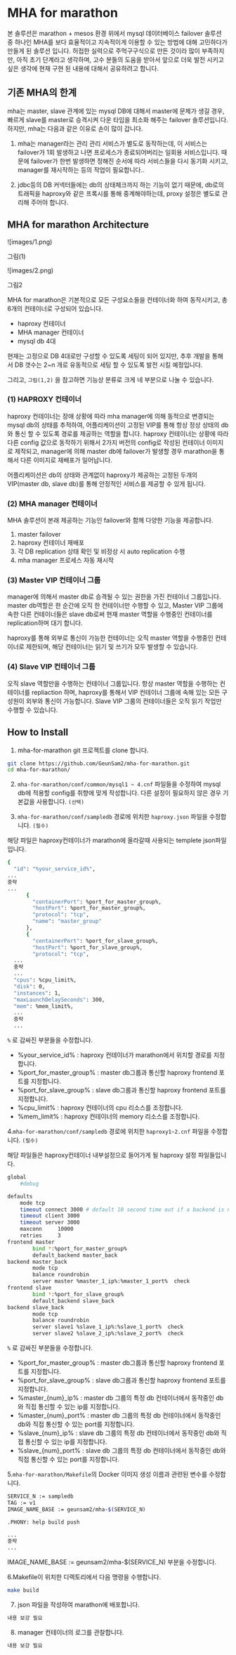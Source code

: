 # MHA for marathon

본 솔루션은 marathon + mesos 환경 위에서 mysql 데이터베이스 failover 솔루션 중 하나인 MHA를 보다 효율적이고 지속적이게 이용할 수 있는 방법에 대해 고민하다가 만들게 된 솔루션 입니다. 허접한 실력으로 주먹구구식으로 만든 것이라 많이 부족하지만, 아직 초기 단계라고 생각하며, 고수 분들의 도움을 받아서 앞으로 더욱 발전 시키고 싶은 생각에 현재 구현 된 내용에 대해서 공유하려고 합니다.

## 기존 MHA의 한계

mha는 master, slave 관계에 있는 mysql DB에 대해서 master에 문제가 생길 경우, 빠르게 slave를 master로 승격시켜 다운 타임을 최소화 해주는 failover 솔루션입니다. 하지만, mha는 다음과 같은 이유로 손이 많이 갑니다. 

1. mha는 manager라는 관리 관리 서비스가 별도로 동작하는데, 이 서비스는 failover가 1회 발생하고 나면 프로세스가 종료되어버리는 일회용 서비스입니다. 때문에 failover가 한번 발생하면 정해진 순서에 따라 서비스들을 다시 동기화 시키고, manager를 재시작하는 등의 작업이 필요합니다..

2. jdbc등의 DB 커넥터들에는 db의 상태체크까지 하는 기능이 없기 때문에, db로의 트래픽을 haproxy와 같은 프록시를 통해 중계해야하는데, proxy 설정은 별도로 관리해 주어야 합니다.

## MHA for marathon Architecture

![images/1.png)

그림(1)

![images/2.png)

그림2

MHA for marathon은 기본적으로 모든 구성요소들을 컨테이너화 하여 동작시키고, 총 6개의 컨테이너로 구성되어 있습니다.

- haproxy 컨테이너
- MHA manager 컨테이너
- mysql db 4대

현재는 고정으로 DB 4대로만 구성할 수 있도록 세팅이 되어 있지만, 추후 개발을 통해서 DB 갯수는 2~n 개로 유동적으로 세팅 할 수 있도록 발전 시킬 예정입니다.

그리고,  `그림(1,2)` 을 참고하면 기능상 분류로 크게 네 부분으로 나눌 수 있습니다.

### (1) HAPROXY 컨테이너

haproxy 컨테이너는 장애 상황에 따라 mha manager에 의해 동적으로 변경되는 mysql db의 상태를 추적하여, 어플리케이션이 고정된 VIP를 통해 항상 정상 상태의 db와 통신 할 수 있도록 경로를 제공하는 역할을 합니다. haproxy 컨테이너는 상황에 따라 다른 config 값으로 동작하기 위해서 2가지 버전의 config로 작성된 컨테이너 이미지로 제작되고, manager에 의해 master db에 failover가 발생할 경우 marathon을 통해서 다른 이미지로 재배포가 일어납니다.

어플리케이션은 db의 상태와 관계없이 haproxy가 제공하는 고정된 두개의 VIP(master db, slave db)를 통해 안정적인 서비스를 제공할 수 있게 됩니다.

### (2) MHA manager 컨테이너

MHA 솔루션이 본래 제공하는 기능인 failover와 함께 다양한 기능을 제공합니다.

1. master failover
2. haproxy 컨테이너 재배포
3. 각 DB replication 상태 확인 및 비정상 시 auto replication 수행
4. mha manager 프로세스 자동 재시작

### (3) Master VIP 컨테이너 그룹

manager에 의해서 master db로 승격될 수 있는 권한을 가진 컨테이너 그룹입니다. master db역할은 한 순간에 오직 한 컨테이너만 수행할 수 있고, Master VIP 그룹에 속한 다른 컨테이너들은 slave db로써 현재 master 역할을 수행중인 컨테이너를 replication하며 대기 합니다. 

haproxy를 통해 외부로 통신이 가능한 컨테이너는 오직 master 역할을 수행중인 컨테이너로 제한되며, 해당 컨테이너는 읽기 및 쓰기가 모두 발생할 수 있습니다.

### (4) Slave VIP 컨테이너 그룹

오직 slave 역할만을 수행하는 컨테이너 그룹입니다. 항상 master 역할을 수행하는 컨테이너를 repliaction 하며, haproxy를 통해서 VIP 컨테이너 그룹에 속해 있는 모든 구성원이 외부와 통신이 가능합니다. Slave VIP 그룹의 컨테이너들은 오직 읽기 작업만 수행할 수 있습니다.

## How to Install

1.  mha-for-marathon git 프로젝트를 clone 합니다.

```bash
git clone https://github.com/GeunSam2/mha-for-marathon.git
cd mha-for-marathon/
```

2. `mha-for-marathon/conf/common/mysql1 ~ 4.cnf` 파일들을 수정하여 mysql db에 적용할 config를 취향에 맞게 작성합니다. 다른 설정이 필요하지 않은 경우 기본값을 사용합니다. `(선택)`

3. `mha-for-marathon/conf/sampledb` 경로에 위치한 `haproxy.json` 파일을 수정합니다. `(필수)`

해당 파일은 haproxy컨테이너가 marathon에 올라갈때 사용되는 templete json파일입니다.

```bash
{
  "id": "%your_service_id%",
...
중략
...
      {
        "containerPort": %port_for_master_group%,
        "hostPort": %port_for_master_group%,
        "protocol": "tcp",
        "name": "master_group"
      },
      {
        "containerPort": %port_for_slave_group%,
        "hostPort": %port_for_slave_group%,
        "protocol": "tcp",
  ...
  중략
  ...
  "cpus": %cpu_limit%,
  "disk": 0,
  "instances": 1,
  "maxLaunchDelaySeconds": 300,
  "mem": %mem_limit%,
  ...
  중략
  ...
```
`%` 로 감싸진 부분들을 수정합니다.

- %your_service_id% : haproxy 컨테이너가 marathon에서 위치할 경로를 지정합니다.
- %port_for_master_group% : master db그룹과 통신할 haproxy frontend 포트를 지정합니다.
- %port_for_slave_group% : slave db그룹과 통신할 haproxy frontend 포트를 지정합니다.
- %cpu_limit% : haproxy 컨테이너의 cpu 리소스를 조정합니다.
- %mem_limit% : haproxy 컨테이너의 memory 리소스를 조정합니다.

4.`mha-for-marathon/conf/sampledb` 경로에 위치한 `haproxy1~2.cnf` 파일을 수정합니다. `(필수)`

해당 파일들은 haproxy컨테이너 내부설정으로 들어가게 될 haproxy 설정 파일들입니다.

```bash
global
    #debug

defaults
    mode tcp
    timeout connect 3000 # default 10 second time out if a backend is not found
    timeout client 3000
    timeout server 3000
    maxconn     10000
    retries     3
frontend master
        bind *:%port_for_master_group%
        default_backend master_back
backend master_back
        mode tcp
        balance roundrobin
        server master %master_1_ip%:%master_1_port%  check
frontend slave
        bind *:%port_for_slave_group%
        default_backend slave_back
backend slave_back
        mode tcp
        balance roundrobin
        server slave1 %slave_1_ip%:%slave_1_port%  check
        server slave2 %slave_2_ip%:%slave_2_port%  check
```

`%` 로 감싸진 부분들을 수정합니다.

- %port_for_master_group% : master db그룹과 통신할 haproxy frontend 포트를 지정합니다.
- %port_for_slave_group% : slave db그룹과 통신할 haproxy frontend 포트를 지정합니다.
- %master_{num}_ip% : master db 그룹의 특정 db 컨테이너에서 동작중인 db와 직접 통신할 수 있는 ip를 지정합니다.
- %master_{num}_port% : master db 그룹의 특정 db 컨테이너에서 동작중인 db와 직접 통신할 수 있는 port를 지정합니다.
- %slave_{num}_ip% : slave db 그룹의 특정 db 컨테이너에서 동작중인 db와 직접 통신할 수 있는 ip를 지정합니다.
- %slave_{num}_port% : slave db 그룹의 특정 db 컨테이너에서 동작중인 db와 직접 통신할 수 있는 port를 지정합니다.

5.`mha-for-marathon/Makefile`의 Docker 이미지 생성 이름과 관련된 변수를 수정합니다.

```bash
SERVICE_N := sampledb
TAG := v1
IMAGE_NAME_BASE := geunsam2/mha-$(SERVICE_N)

.PHONY: help build push

...
중략
...
```
IMAGE_NAME_BASE := geunsam2/mha-$(SERVICE_N) 부분을 수정합니다.

6.Makefile이 위치한 디렉토리에서 다음 명령을 수행합니다.

```bash
make build
```

7. json 파일을 작성하여 marathon에 배포합니다.

```bash
내용 보강 필요
```

8. manager 컨테이너의 로그를 관찰합니다.

```bash
내용 보강 필요
```